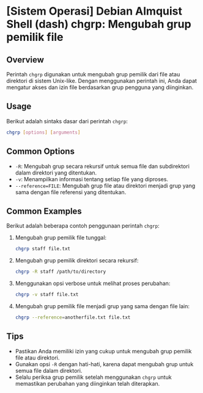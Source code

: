 # [Sistem Operasi] Debian Almquist Shell (dash) chgrp: Mengubah grup pemilik file

## Overview
Perintah `chgrp` digunakan untuk mengubah grup pemilik dari file atau direktori di sistem Unix-like. Dengan menggunakan perintah ini, Anda dapat mengatur akses dan izin file berdasarkan grup pengguna yang diinginkan.

## Usage
Berikut adalah sintaks dasar dari perintah `chgrp`:

```bash
chgrp [options] [arguments]
```

## Common Options
- `-R`: Mengubah grup secara rekursif untuk semua file dan subdirektori dalam direktori yang ditentukan.
- `-v`: Menampilkan informasi tentang setiap file yang diproses.
- `--reference=FILE`: Mengubah grup file atau direktori menjadi grup yang sama dengan file referensi yang ditentukan.

## Common Examples
Berikut adalah beberapa contoh penggunaan perintah `chgrp`:

1. Mengubah grup pemilik file tunggal:
   ```bash
   chgrp staff file.txt
   ```

2. Mengubah grup pemilik direktori secara rekursif:
   ```bash
   chgrp -R staff /path/to/directory
   ```

3. Menggunakan opsi verbose untuk melihat proses perubahan:
   ```bash
   chgrp -v staff file.txt
   ```

4. Mengubah grup pemilik file menjadi grup yang sama dengan file lain:
   ```bash
   chgrp --reference=anotherfile.txt file.txt
   ```

## Tips
- Pastikan Anda memiliki izin yang cukup untuk mengubah grup pemilik file atau direktori.
- Gunakan opsi `-R` dengan hati-hati, karena dapat mengubah grup untuk semua file dalam direktori.
- Selalu periksa grup pemilik setelah menggunakan `chgrp` untuk memastikan perubahan yang diinginkan telah diterapkan.
